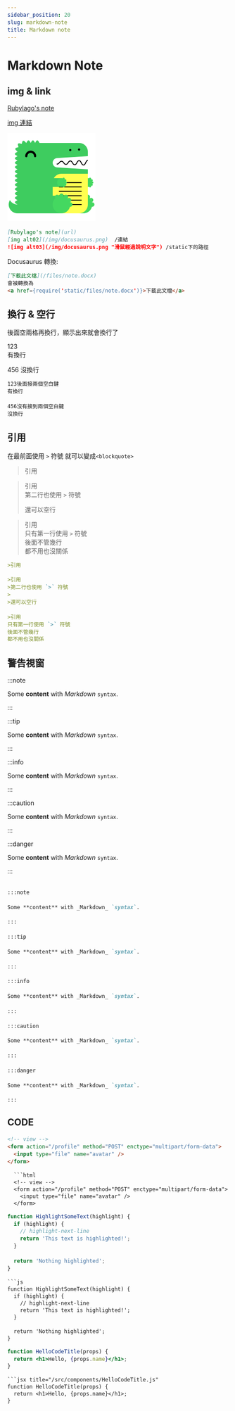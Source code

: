 ```yaml
---
sidebar_position: 20
slug: markdown-note
title: Markdown note
---
```


# Markdown Note

## img & link

[Rubylago's note](https://rubylago.github.io/my-note/)

[img 連結](https://d33wubrfki0l68.cloudfront.net/c088b7acfcf11100903c44fe44f2f2d7e0f30531/a52f4/zh-cn/img/docusaurus.svg)

![img 預覽](/img/docusaurus.png "小孔農")

```markdown
[Rubylago's note](url)
[img alt02](/img/docusaurus.png)  /連結
![img alt03](/img/docusaurus.png "滑鼠經過說明文字") /static下的路徑
```

Docusaurus 轉換:

```markdown
[下載此文檔](/files/note.docx)
會被轉換為
<a href={require('static/files/note.docx')}>下載此文檔</a>
```  

## 換行 & 空行

後面空兩格再換行，顯示出來就會換行了

123  
有換行

456
沒換行

```markdown
123後面接兩個空白鍵  
有換行

456沒有接到兩個空白鍵
沒換行

```

## 引用

在最前面使用 `>` 符號 就可以變成`<blockquote>`

>引用

>引用  
>第二行也使用 `>` 符號
>  
>還可以空行

>引用  
只有第一行使用 `>` 符號  
後面不管幾行  
都不用也沒關係

```markdown
>引用

>引用  
>第二行也使用 `>` 符號
>
>還可以空行

>引用  
只有第一行使用 `>` 符號  
後面不管幾行  
都不用也沒關係

```

## 警告視窗

:::note

Some **content** with _Markdown_ `syntax`.  

:::

:::tip

Some **content** with _Markdown_ `syntax`.

:::

:::info

Some **content** with _Markdown_ `syntax`.

:::

:::caution

Some **content** with _Markdown_ `syntax`.  

:::

:::danger

Some **content** with _Markdown_ `syntax`.  

:::

```markdown

:::note

Some **content** with _Markdown_ `syntax`. 

:::

:::tip

Some **content** with _Markdown_ `syntax`.  

:::

:::info

Some **content** with _Markdown_ `syntax`.  

:::

:::caution

Some **content** with _Markdown_ `syntax`.  

:::

:::danger

Some **content** with _Markdown_ `syntax`.  

:::
```

## CODE

```html
<!-- view -->
<form action="/profile" method="POST" enctype="multipart/form-data">
  <input type="file" name="avatar" />
</form>
```

```
  ```html
  <!-- view -->
  <form action="/profile" method="POST" enctype="multipart/form-data">
    <input type="file" name="avatar" />
  </form>
  ```

```js
function HighlightSomeText(highlight) {
  if (highlight) {
    // highlight-next-line
    return 'This text is highlighted!';
  }

  return 'Nothing highlighted';
}
```

```
```js
function HighlightSomeText(highlight) {
  if (highlight) {
    // highlight-next-line
    return 'This text is highlighted!';
  }

  return 'Nothing highlighted';
}
```

```jsx title="/src/components/HelloCodeTitle.js"
function HelloCodeTitle(props) {
  return <h1>Hello, {props.name}</h1>;
}
```

```
```jsx title="/src/components/HelloCodeTitle.js"
function HelloCodeTitle(props) {
  return <h1>Hello, {props.name}</h1>;
}
```
